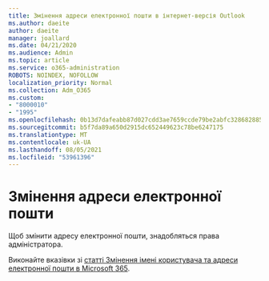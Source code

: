 ```yaml
---
title: Змінення адреси електронної пошти в інтернет-версія Outlook
ms.author: daeite
author: daeite
manager: joallard
ms.date: 04/21/2020
ms.audience: Admin
ms.topic: article
ms.service: o365-administration
ROBOTS: NOINDEX, NOFOLLOW
localization_priority: Normal
ms.collection: Adm_O365
ms.custom:
- "8000010"
- "1995"
ms.openlocfilehash: 0b13d7dafeabb87d027cdd3ae7659ccde79be2abfc328682885bfb0f95c1b442
ms.sourcegitcommit: b5f7da89a650d2915dc652449623c78be6247175
ms.translationtype: MT
ms.contentlocale: uk-UA
ms.lasthandoff: 08/05/2021
ms.locfileid: "53961396"
---
```

# <a name="change-your-email-address"></a>Змінення адреси електронної пошти 

Щоб змінити адресу електронної пошти, знадобляться права адміністратора.
  
Виконайте вказівки зі [статті Змінення імені користувача та адреси електронної пошти в Microsoft 365](https://docs.microsoft.com/microsoft-365/admin/add-users/change-a-user-name-and-email-address).